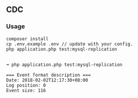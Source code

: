 ## CDC

### Usage

    composer install
    cp .env.example .env // update with your config.
    php application.php test:mysql-replication


    ➜ php application.php test:mysql-replication

    === Event format description ===
    Date: 2018-02-02T12:17:30+08:00
    Log position: 0
    Event size: 116
